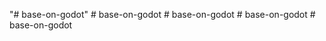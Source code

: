 "# base-on-godot" 
#   b a s e - o n - g o d o t  
 #   b a s e - o n - g o d o t  
 #   b a s e - o n - g o d o t  
 #   b a s e - o n - g o d o t  
 